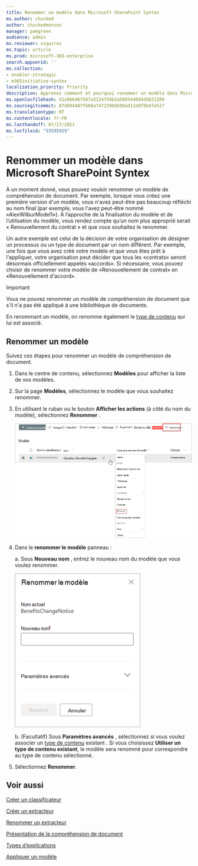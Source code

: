 ```yaml
---
title: Renommer un modèle dans Microsoft SharePoint Syntex
ms.author: chucked
author: chuckedmonson
manager: pamgreen
audience: admin
ms.reviewer: ssquires
ms.topic: article
ms.prod: microsoft-365-enterprise
search.appverid: ''
ms.collection:
- enabler-strategic
- m365initiative-syntex
localization_priority: Priority
description: Apprenez comment et pourquoi renommer un modèle dans Microsoft SharePoint Syntex.
ms.openlocfilehash: d1a96646f507a3124759b2a5865440d4d5621209
ms.sourcegitcommit: 87d994407fb69a747239b8589ad11ddf9b47e527
ms.translationtype: HT
ms.contentlocale: fr-FR
ms.lasthandoff: 07/27/2021
ms.locfileid: "53595929"
---
```

# <a name="rename-a-model-in-microsoft-sharepoint-syntex"></a>Renommer un modèle dans Microsoft SharePoint Syntex

À un moment donné, vous pouvez vouloir renommer un modèle de compréhension de document. Par exemple, lorsque vous créez une première version d'un modèle, vous n'avez peut-être pas beaucoup réfléchi au nom final (par exemple, vous l'avez peut-être nommé «AlexWilburModel1»). À l’approche de la finalisation du modèle et de l’utilisation du modèle, vous rendez compte qu’un nom plus approprié serait « Renouvellement du contrat » et que vous souhaitez le renommer.  

Un autre exemple est celui de la décision de votre organisation de désigner un processus ou un type de document par un nom différent. Par exemple, une fois que vous avez créé votre modèle et que vous êtes prêt à l'appliquer, votre organisation peut décider que tous les «contrats» seront désormais officiellement appelés «accords». Si nécessaire, vous pouvez choisir de renommer votre modèle de «Renouvellement de contrat» en «Renouvellement d'accord».

> [!IMPORTANT]
> Vous ne pouvez renommer un modèle de compréhension de document que s'il n'a pas été appliqué à une bibliothèque de documents. 

En renommant un modèle, on renomme également le [type de contenu](/sharepoint/governance/content-type-and-workflow-planning#content-type-overview) qui lui est associé.

## <a name="rename-a-model"></a>Renommer un modèle

Suivez ces étapes pour renommer un modèle de compréhension de document.

1. Dans le centre de contenu, sélectionnez **Modèles** pour afficher la liste de vos modèles.

2. Sur la page **Modèles**, sélectionnez le modèle que vous souhaitez renommer.

3. En utilisant le ruban ou le bouton **Afficher les actions** (à côté du nom du modèle), sélectionnez **Renommer** . </br>

    ![Capture d'écran de la page Modèles montrant un modèle sélectionné avec les options de renommage en surbrillance.](../media/content-understanding/select-model-rename-both.png) </br>

4. Dans le **renommer le modèle** panneau :

   a. Sous **Nouveau nom** , entrez le nouveau nom du modèle que vous voulez renommer.</br>

    ![Capture d'écran montrant le panneau Renommer le modèle.](../media/content-understanding/rename-model-panel.png) </br>

   b. (Facultatif) Sous **Paramètres avancés** , sélectionnez si vous voulez associer un [type de contenu](/sharepoint/governance/content-type-and-workflow-planning#content-type-overview) existant . Si vous choisissez **Utiliser un type de contenu existant**, le modèle sera renommé pour correspondre au type de contenu sélectionné.

5. Sélectionnez **Renommer**.

## <a name="see-also"></a>Voir aussi
[Créer un classificateur](create-a-classifier.md)

[Créer un extracteur](create-an-extractor.md)

[Renommer un extracteur](rename-an-extractor.md)

[Présentation de la compréhension de document](document-understanding-overview.md)

[Types d’explications](explanation-types-overview.md)

[Appliquer un modèle](apply-a-model.md) 
